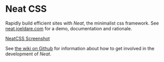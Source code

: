 # Neat CSS

Rapidly build efficient sites with *Neat*, the minimalist css framework. See [neat.joeldare.com](https://neat.joeldare.com) for a demo, documentation and rationale.

[NeatCSS Screenshot](https://neat.joeldare.com/images/neat-screenshot.png)

See [the wiki on Github](https://github.com/codazoda/neatcss/wiki) for information about how to get involved in the development of *Neat*. 
